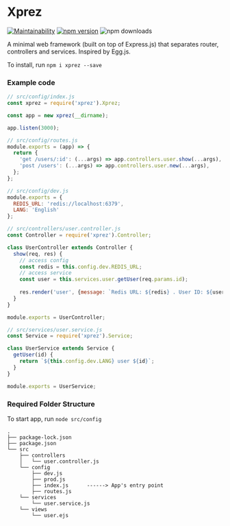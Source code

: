 # Xprez

[![Maintainability](https://api.codeclimate.com/v1/badges/18a4dfac6bbc30040e34/maintainability)](https://codeclimate.com/github/yzhan1/xprez/maintainability) [![npm version](https://badge.fury.io/js/xprez.svg)](https://badge.fury.io/js/xprez) ![npm downloads](https://img.shields.io/npm/dt/xprez.svg)

A minimal web framework (built on top of Express.js) that separates router, controllers and services. Inspired by Egg.js.

To install, run `npm i xprez --save`

### Example code
```javascript
// src/config/index.js
const xprez = require('xprez').Xprez;

const app = new xprez(__dirname);

app.listen(3000);

// src/config/routes.js
module.exports = (app) => {
  return {
    'get /users/:id': (...args) => app.controllers.user.show(...args),
    'post /users': (...args) => app.controllers.user.new(...args),
  };
};

// src/config/dev.js
module.exports = {
  REDIS_URL: 'redis://localhost:6379',
  LANG: 'English'
};

// src/controllers/user.controller.js
const Controller = require('xprez').Controller;

class UserController extends Controller {
  show(req, res) {
    // access config
    const redis = this.config.dev.REDIS_URL;
    // access service
    const user = this.services.user.getUser(req.params.id);
    
    res.render('user', {message: `Redis URL: ${redis} . User ID: ${user}`});
  }
}

module.exports = UserController;

// src/services/user.service.js
const Service = require('xprez').Service;

class UserService extends Service {
  getUser(id) {
    return `${this.config.dev.LANG} user ${id}`;
  }
}

module.exports = UserService;
```

### Required Folder Structure

To start app, run `node src/config`

```
.
├── package-lock.json
├── package.json
└── src
    ├── controllers
    │   └── user.controller.js
    └── config
        ├── dev.js
        ├── prod.js
        ├── index.js      ------> App's entry point
        ├── routes.js  
    └── services
        └── user.service.js
    └── views
        └── user.ejs
```